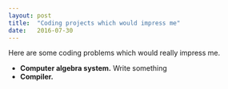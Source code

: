 ```yaml
---
layout: post
title:  "Coding projects which would impress me"
date:   2016-07-30
---
```


Here are some coding problems which would really impress me.

- **Computer algebra system.** Write something
- **Compiler.**
